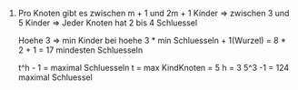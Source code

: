 1)
    Pro Knoten gibt es zwischen m + 1 und 2m + 1 Kinder
    => zwischen 3 und 5 Kinder
    => Jeder Knoten hat 2 bis 4 Schluessel

    Hoehe 3 =>
    min Kinder bei hoehe 3 * min Schluesseln + 1(Wurzel) = 8 * 2 + 1 = 17 mindesten Schluesseln

    t^h - 1 = maximal Schluesseln
    t = max KindKnoten = 5
    h = 3
    5^3 -1 = 124 maximal Schluessel